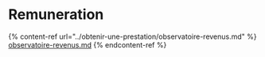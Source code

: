 # Remuneration

{% content-ref url="../obtenir-une-prestation/observatoire-revenus.md" %}
[observatoire-revenus.md](../obtenir-une-prestation/observatoire-revenus.md)
{% endcontent-ref %}
